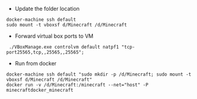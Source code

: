 * Update the folder location
```
docker-machine ssh default
sudo mount -t vboxsf d/Minecraft /d/Minecraft
```

* Forward virtual box ports to VM
```
 ./VBoxManage.exe controlvm default natpf1 "tcp-port25565,tcp,,25565,,25565";
```

* Run from docker
```
docker-machine ssh default "sudo mkdir -p /d/Minecraft; sudo mount -t vboxsf d/Minecraft /d/Minecraft"
docker run -v /d/Minecraft:/minecraft --net="host" -P minecraftdocker_minecraft
```
